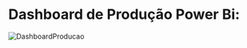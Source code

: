 # Dashboard de Produção Power Bi:
![DashboardProducao](https://github.com/user-attachments/assets/eb6497f1-dbd3-4da6-ae35-6e0e6230d29d)
